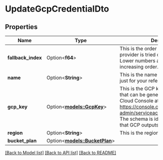 # UpdateGcpCredentialDto

## Properties

Name | Type | Description | Notes
------------ | ------------- | ------------- | -------------
**fallback_index** | Option<**f64**> | This is the order in which this storage provider is tried during upload retries. Lower numbers are tried first in increasing order. | [optional]
**name** | Option<**String**> | This is the name of credential. This is just for your reference. | [optional]
**gcp_key** | Option<[**models::GcpKey**](GcpKey.md)> | This is the GCP key. This is the JSON that can be generated in the Google Cloud Console at https://console.cloud.google.com/iam-admin/serviceaccounts/details/<service-account-id>/keys.  The schema is identical to the JSON that GCP outputs. | [optional]
**region** | Option<**String**> | This is the region of the GCP resource. | [optional]
**bucket_plan** | Option<[**models::BucketPlan**](BucketPlan.md)> |  | [optional]

[[Back to Model list]](../README.md#documentation-for-models) [[Back to API list]](../README.md#documentation-for-api-endpoints) [[Back to README]](../README.md)



